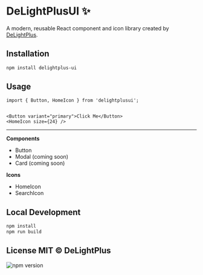 # DeLightPlusUI ✨

A modern, reusable React component and icon library created by [DeLightPlus](https://github.com/DeLightPlus).

## Installation

```bash
npm install delightplus-ui
```

## Usage
```tsx
import { Button, HomeIcon } from 'delightplusui';


<Button variant="primary">Click Me</Button>
<HomeIcon size={24} />
```

---
**Components**
- Button
- Modal (coming soon)
- Card (coming soon)

**Icons**
- HomeIcon
- SearchIcon

## Local Development
```bash
npm install
npm run build
```

License
MIT © DeLightPlus
---

![npm version](https://img.shields.io/npm/v/delightplus-ui)



<!--
When you release stable versions:
 ```bash
git tag v1.0.0
git push origin v1.0.0
``` -->
